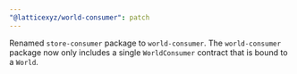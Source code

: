 ```yaml
---
"@latticexyz/world-consumer": patch
---
```


Renamed `store-consumer` package to `world-consumer`. The `world-consumer` package now only includes a single `WorldConsumer` contract that is bound to a `World`.
